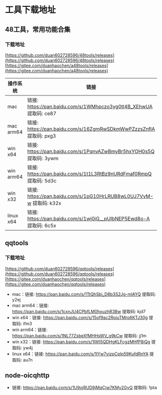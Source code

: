 # 工具下载地址

## 48工具，常用功能合集

### 下载地址
[https://github.com/duan602728596/48tools/releases](https://github.com/duan602728596/48tools/releases)   
[https://gitee.com/duanhaochen/a48tools/releases](https://gitee.com/duanhaochen/a48tools/releases)

| 操作系统 | 链接 |
| --- | --- |
| mac       | 链接: https://pan.baidu.com/s/1WMhpczo3yg0tI4B_XEhwUA 提取码: ce87 |
| mac arm64 | 链接: https://pan.baidu.com/s/16ZgmRwSDkmWwPZzzsZnflA 提取码: pxg3 |
| win x64   | 链接: https://pan.baidu.com/s/1PqnvAZwBmyBr5hxYOH0s5Q 提取码: 3ywm |
| win arm64 | 链接: https://pan.baidu.com/s/1t1L3RtBz9nURdFmaf0RmpQ 提取码: 5d3c |
| win x32   | 链接: https://pan.baidu.com/s/1pG10HrLRUB8wL0UJ7VvM-w 提取码: k32x |
| linux x64 | 链接: https://pan.baidu.com/s/1wj0iG__pUIbNEP5Ewd8o-A 提取码: 6c5x |

## qqtools

### 下载地址
[https://github.com/duan602728596/qqtools/releases](https://github.com/duan602728596/qqtools/releases)   
[https://gitee.com/duanhaochen/qqtools/releases](https://gitee.com/duanhaochen/qqtools/releases)
* mac：链接: https://pan.baidu.com/s/1TtQhSbi_D8b3S2Jg-mlAYQ 提取码: y2ej
* mac arm64：链接: https://pan.baidu.com/s/1cxnJU4CPbfLM0hxuzhR3Bw 提取码: kjd7
* win x64：链接: https://pan.baidu.com/s/15of9ac2RojuTMro6KTJ30g 提取码: ifm3
* win arm64：链接: https://pan.baidu.com/s/1NL77ZsbeXfMHHsWV_g9kCw 提取码: jj1m
* win x32：链接: https://pan.baidu.com/s/1lWI5QDHgKLFcgzMHfP8iQg 提取码: yw4j
* linux x64：链接: https://pan.baidu.com/s/1lYw7yizpCplp59KufdRnYA 提取码: au7n

## node-oicqhttp

* 链接: https://pan.baidu.com/s/1U9ojRUD8jMqCjw7KMy2GyQ 提取码: 1pta
